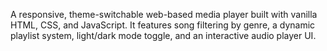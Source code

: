 A responsive, theme-switchable web-based media player built with vanilla HTML, CSS, and JavaScript.
It features song filtering by genre, a dynamic playlist system, light/dark mode toggle, and an interactive audio player UI.

